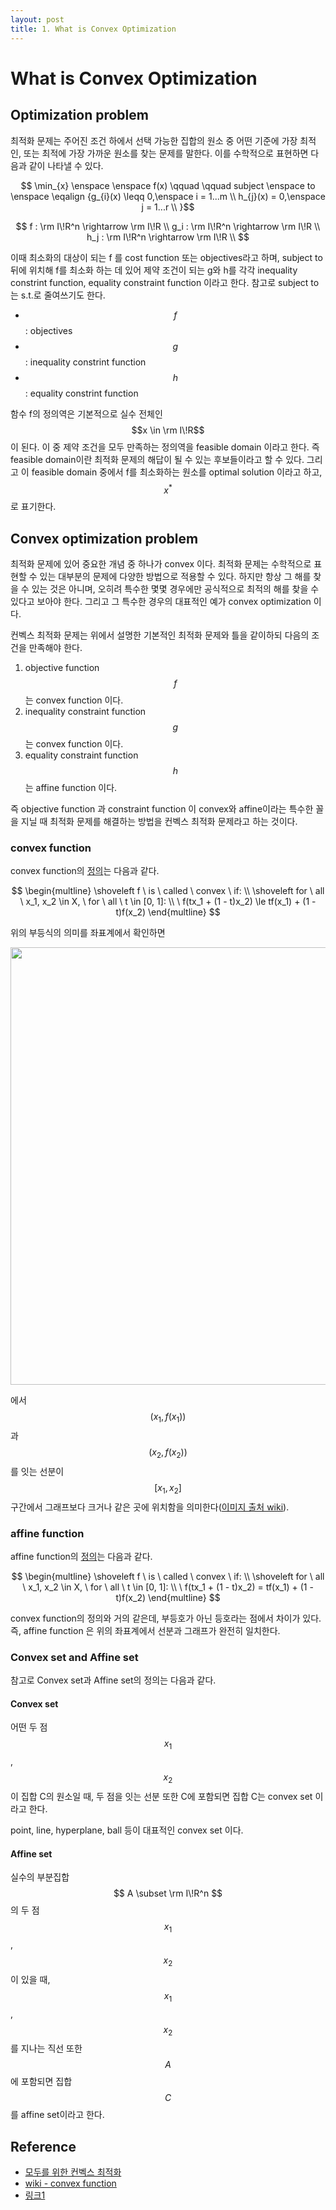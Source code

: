 ```yaml
---
layout: post
title: 1. What is Convex Optimization
---
```


# What is Convex Optimization
  
## Optimization problem

최적화 문제는 주어진 조건 하에서 선택 가능한 집합의 원소 중 어떤 기준에 가장 최적인, 또는 최적에 가장 가까운 원소를 찾는 문제를 말한다. 이를 수학적으로 표현하면 다음과 같이 나타낼 수 있다.

$$ \min_{x} \enspace \enspace f(x)
\qquad
\qquad
subject \enspace to \enspace
\eqalign {g_{i}(x) \leqq 0,\enspace i = 1...m \\
           h_{j}(x) = 0,\enspace j = 1...r \\
}$$

$$
f : \rm I\!R^n \rightarrow \rm I\!R  \\
g_i : \rm I\!R^n \rightarrow \rm I\!R  \\
h_j : \rm I\!R^n \rightarrow \rm I\!R  \\
$$

이때 최소화의 대상이 되는 f 를 cost function 또는 objectives라고 하며, subject to 뒤에 위치해 f를 최소화 하는 데 있어 제약 조건이 되는 g와 h를 각각 inequality constrint function, equality constraint function 이라고 한다. 참고로 subject to 는 s.t.로 줄여쓰기도 한다.

- $$f$$ : objectives
- $$g$$ : inequality constrint function
- $$h$$ : equality constrint function

함수 f의 정의역은 기본적으로 실수 전체인 $$x \in \rm I\!R$$ 이 된다. 이 중 제약 조건을 모두 만족하는 정의역을 feasible domain 이라고 한다. 즉 feasible domain이란 최적화 문제의 해답이 될 수 있는 후보들이라고 할 수 있다. 그리고 이 feasible domain 중에서 f를 최소화하는 원소를 optimal solution 이라고 하고, $$x^*$$ 로 표기한다.

## Convex optimization problem

최적화 문제에 있어 중요한 개념 중 하나가 convex 이다. 최적화 문제는 수학적으로 표현할 수 있는 대부분의 문제에 다양한 방법으로 적용할 수 있다. 하지만 항상 그 해를 찾을 수 있는 것은 아니며, 오히려 특수한 몇몇 경우에만 공식적으로 최적의 해를 찾을 수 있다고 보아야 한다. 그리고 그 특수한 경우의 대표적인 예가 convex optimization 이다.

컨벡스 최적화 문제는 위에서 설명한 기본적인 최적화 문제와 틀을 같이하되 다음의 조건을 만족해야 한다.

1. objective function $$f$$ 는 convex function 이다.
2. inequality constraint function $$g$$ 는 convex function 이다.
3. equality constraint function $$h$$ 는 affine function 이다.

즉 objective function 과 constraint function 이 convex와 affine이라는 특수한 꼴을 지닐 때 최적화 문제를 해결하는 방법을 컨벡스 최적화 문제라고 하는 것이다.

### convex function

convex function의 [정의](<https://en.wikipedia.org/wiki/Convex_function>)는 다음과 같다.

$$
\begin{multline}
\shoveleft f \ is \ called \ convex \ if: \\
\shoveleft for \ all \ x_1, x_2 \in X, \ for \ all \ t \in [0, 1]: \\
\ f(tx_1 + (1 - t)x_2) \le tf(x_1) + (1 - t)f(x_2)
\end{multline}
$$

위의 부등식의 의미를 좌표계에서 확인하면

<img src="{{site.url}}/image/study/convex_function.png" width = 700>

에서 $$(x_1, f(x_1))$$ 과 $$(x_2, f(x_2))$$ 를 잇는 선분이 $$[x_1, x_2]$$ 구간에서 그래프보다 크거나 같은 곳에 위치함을 의미한다([이미지 출처 wiki](<https://en.wikipedia.org/wiki/Convex_function>)).

### affine function

affine function의 [정의](<https://glossary.informs.org/ver2/mpgwiki/index.php?title=Affine_function>)는 다음과 같다.

$$
\begin{multline}
\shoveleft f \ is \ called \ convex \ if: \\
\shoveleft for \ all \ x_1, x_2 \in X, \ for \ all \ t \in [0, 1]: \\
\ f(tx_1 + (1 - t)x_2) = tf(x_1) + (1 - t)f(x_2)
\end{multline}
$$

convex function의 정의와 거의 같은데, 부등호가 아닌 등호라는 점에서 차이가 있다. 즉, affine function 은 위의 좌표계에서 선분과 그래프가 완전히 일치한다.

### Convex set and Affine set

참고로 Convex set과 Affine set의 정의는 다음과 같다.

#### Convex set

어떤 두 점 $$ x_1 $$, $$ x_2 $$ 이 집합 C의 원소일 때, 두 점을 잇는 선분 또한 C에 포함되면 집합 C는 convex set 이라고 한다.

point, line, hyperplane, ball 등이 대표적인 convex set 이다.

#### Affine set

실수의 부분집합 $$ A \subset \rm I\!R^n $$ 의 두 점 $$ x_1 $$, $$ x_2 $$ 이 있을 때, $$ x_1 $$, $$ x_2 $$ 를 지나는 직선 또한 $$A$$에 포함되면 집합 $$C$$를 affine set이라고 한다.

## Reference

- [모두를 위한 컨벡스 최적화](<https://wikidocs.net/book/1896>)
- [wiki - convex function](<https://en.wikipedia.org/wiki/Convex_function>) 
- [링크1](<https://glossary.informs.org/ver2/mpgwiki/index.php?title=Affine_function>)
